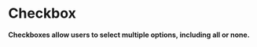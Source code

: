 # Checkbox

**Checkboxes allow users to select multiple options, including all or none.**

<demo-block component="checkbox" partial="default"></demo-block>
